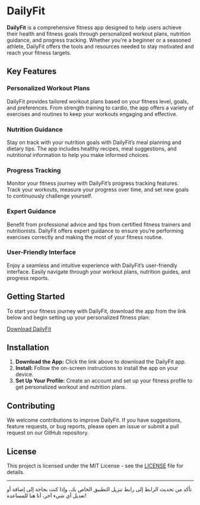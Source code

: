 
# DailyFit

**DailyFit** is a comprehensive fitness app designed to help users achieve their health and fitness goals through personalized workout plans, nutrition guidance, and progress tracking. Whether you're a beginner or a seasoned athlete, DailyFit offers the tools and resources needed to stay motivated and reach your fitness targets.

## Key Features

### Personalized Workout Plans
DailyFit provides tailored workout plans based on your fitness level, goals, and preferences. From strength training to cardio, the app offers a variety of exercises and routines to keep your workouts engaging and effective.

### Nutrition Guidance
Stay on track with your nutrition goals with DailyFit’s meal planning and dietary tips. The app includes healthy recipes, meal suggestions, and nutritional information to help you make informed choices.

### Progress Tracking
Monitor your fitness journey with DailyFit’s progress tracking features. Track your workouts, measure your progress over time, and set new goals to continuously challenge yourself.

### Expert Guidance
Benefit from professional advice and tips from certified fitness trainers and nutritionists. DailyFit offers expert guidance to ensure you’re performing exercises correctly and making the most of your fitness routine.

### User-Friendly Interface
Enjoy a seamless and intuitive experience with DailyFit’s user-friendly interface. Easily navigate through your workout plans, nutrition guides, and progress reports.

## Getting Started

To start your fitness journey with DailyFit, download the app from the link below and begin setting up your personalized fitness plan:

[Download DailyFit](https://example.com/download)

## Installation

1. **Download the App:** Click the link above to download the DailyFit app.
2. **Install:** Follow the on-screen instructions to install the app on your device.
3. **Set Up Your Profile:** Create an account and set up your fitness profile to get personalized workout and nutrition plans.

## Contributing

We welcome contributions to improve DailyFit. If you have suggestions, feature requests, or bug reports, please open an issue or submit a pull request on our GitHub repository.

## License

This project is licensed under the MIT License - see the [LICENSE](LICENSE) file for details.

---

تأكد من تحديث الرابط إلى رابط تنزيل التطبيق الخاص بك، وإذا كنت بحاجة إلى إضافة أو تعديل أي شيء آخر، أنا هنا للمساعدة!

